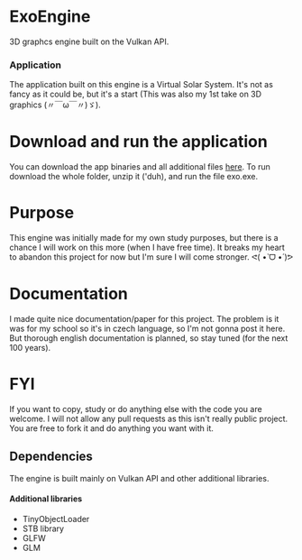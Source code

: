 # ExoEngine
3D graphcs engine built on the Vulkan API.
### Application
The application built on this engine is a Virtual Solar System. It's not as fancy as it could be, but it's a start (This was also my 1st take on 3D graphics (〃￣ω￣〃)ゞ).

# Download and run the application
You can download the app binaries and all additional files [here](https://tinyurl.com/exoengine).
To run download the whole folder, unzip it ('duh), and run the file exo.exe.

# Purpose
This engine was initially made for my own study purposes, but there is a chance I will work on this more (when I have free time). It breaks my heart to abandon this project for now but I'm sure I will come stronger. ᕙ(  •̀ ᗜ •́  )ᕗ 

# Documentation
I made quite nice documentation/paper for this project. The problem is it was for my school so it's in czech language, so I'm not gonna post it here.
But thorough english documentation is planned, so stay tuned (for the next 100 years).

# FYI
If you want to copy, study or do anything else with the code you are welcome. I will not allow any pull requests as this isn't really public project. You are free to fork it and do anything you want with it.

## Dependencies
The engine is built mainly on Vulkan API and other additional libraries.

#### Additional libraries
- TinyObjectLoader
- STB library
- GLFW
- GLM

